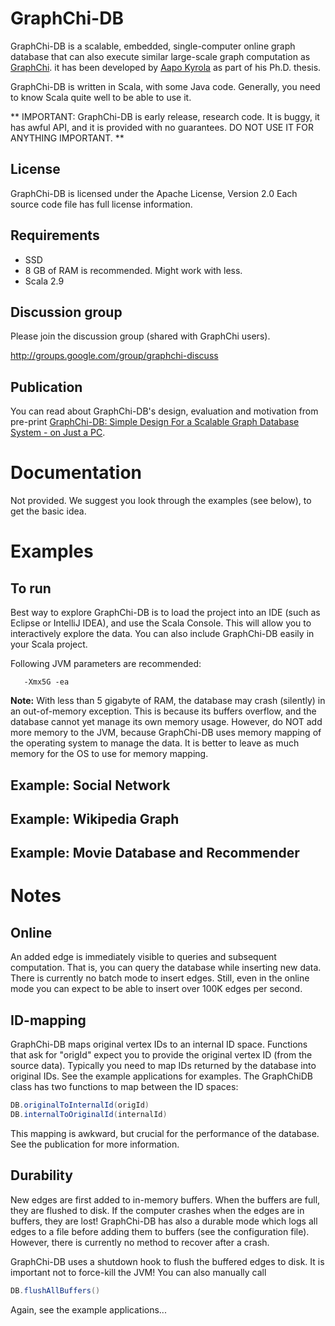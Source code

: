 # GraphChi-DB

GraphChi-DB is a scalable, embedded, single-computer online graph database that can also execute similar large-scale graph computation as [GraphChi](https://github.com/graphchi).
it has been developed by [Aapo Kyrola](http://www.cs.cmu.edu/~akyrola) as part of his Ph.D. thesis.

GraphChi-DB is written in Scala, with some Java code. Generally, you need to know Scala quite well to be able to use it.

** IMPORTANT: GraphChi-DB is early release, research code. It is buggy, it has awful API, and it is provided with no guarantees.
DO NOT USE IT FOR ANYTHING IMPORTANT.  **


## License

GraphChi-DB is licensed under the Apache License, Version 2.0
Each source code file has full license information.

## Requirements

* SSD
* 8 GB of RAM is recommended. Might work with less.
* Scala 2.9

 ## Discussion group

 Please join the discussion group (shared with GraphChi users).

 http://groups.google.com/group/graphchi-discuss


 ## Publication

You can read about GraphChi-DB's design, evaluation and motivation from pre-print [GraphChi-DB: Simple Design For a Scalable Graph Database System - on Just a PC](http://arxiv.org/abs/1403.0701).

# Documentation

Not provided. We suggest you look through the examples (see below), to get the basic idea.

# Examples

## To run

Best way to explore GraphChi-DB is to load the project into an IDE (such as Eclipse or IntelliJ IDEA), and use the Scala Console. This will allow you to interactively explore the data.
You can also include GraphChi-DB easily in your Scala project.

Following JVM parameters are recommended:
```
   -Xmx5G -ea
```

**Note:** With less than 5 gigabyte of RAM, the database may crash (silently) in an out-of-memory exception. This is because its buffers overflow, and the database cannot yet manage its own memory usage.
However, do NOT add more memory to the JVM, because GraphChi-DB uses memory mapping of the operating system to manage the data. It is better to leave as much memory for the OS to use for memory mapping.


## Example: Social Network

## Example: Wikipedia Graph

## Example: Movie Database and Recommender


# Notes

## Online

An added edge is immediately visible to queries and subsequent computation. That is, you can query the database while inserting new data.
There is currently no batch mode to insert edges. Still, even in the online mode you can expect to be able to insert over 100K edges per second.

## ID-mapping

GraphChi-DB maps original vertex IDs to an internal ID space. Functions that ask for "origId" expect you to provide the original vertex ID (from the source data).
Typically you need to map IDs returned by the database into original IDs. See the example applications for examples. The GraphChiDB class has two functions to map between the ID spaces:

```java
DB.originalToInternalId(origId)
DB.internalToOriginalId(internalId)
```

This mapping is awkward, but crucial for the performance of the database. See the publication for more information.



## Durability

New edges are first added to in-memory buffers. When the buffers are full, they are flushed to disk. If the computer crashes when the edges are in buffers, they are lost!
GraphChi-DB has also a durable mode which logs all edges to a file before adding them to buffers (see the configuration file). However, there is currently no method to recover after a crash.

GraphChi-DB uses a shutdown hook to flush the buffered edges to disk. It is important not to force-kill the JVM! You can also manually call

```java
DB.flushAllBuffers()

```

Again, see the example applications...
